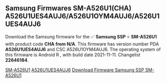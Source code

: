 <h2>Samsung Firmwares SM-A526U1(CHA) A526U1UES4AUJ6/A526U1OYM4AUJ6/A526U1UES4AUJ6</h2>
Download the Samsung firmware for the ✅ <strong>Samsung SSP </strong> ⭐ <strong>SM-A526U1</strong> with product code <strong>CHA</strong> <strong> from N/A</strong>. This firmware has version number PDA <strong>A526U1UES4AUJ6</strong> and CSC A526U1OYM4AUJ6. The operating system of this firmware is Android R , with build date 2021-11-11. Changelist <strong>22646184</strong>.


[SM-A526U1](https://samfirm.shop/samsung/model/SM-A526U1)
[A526U1UES4AUJ6](https://samfirm.shop/samsung/pda/A526U1UES4AUJ6)
[Download Firmware Samsung SSP SM-A526U1](https://samfirm.shop/samsung/firmware/473642)
